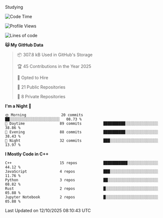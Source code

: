 Studying

<!--START_SECTION:waka-->
![Code Time](http://img.shields.io/badge/Code%20Time-0%20secs-blue)

![Profile Views](http://img.shields.io/badge/Profile%20Views-0-blue)

![Lines of code](https://img.shields.io/badge/From%20Hello%20World%20I%27ve%20Written-43.0%20thousand%20lines%20of%20code-blue)

**🐱 My GitHub Data** 

> 📦 307.8 kB Used in GitHub's Storage 
 > 
> 🏆 45 Contributions in the Year 2025
 > 
> 💼 Opted to Hire
 > 
> 📜 21 Public Repositories 
 > 
> 🔑 8 Private Repositories 
 > 
**I'm a Night 🦉** 

```text
🌞 Morning                20 commits          ██░░░░░░░░░░░░░░░░░░░░░░░   08.73 % 
🌆 Daytime                89 commits          ██████████░░░░░░░░░░░░░░░   38.86 % 
🌃 Evening                88 commits          ██████████░░░░░░░░░░░░░░░   38.43 % 
🌙 Night                  32 commits          ███░░░░░░░░░░░░░░░░░░░░░░   13.97 % 
```


**I Mostly Code in C++** 

```text
C++                      15 repos            ███████████░░░░░░░░░░░░░░   44.12 % 
JavaScript               4 repos             ███░░░░░░░░░░░░░░░░░░░░░░   11.76 % 
Python                   3 repos             ██░░░░░░░░░░░░░░░░░░░░░░░   08.82 % 
Rust                     2 repos             █░░░░░░░░░░░░░░░░░░░░░░░░   05.88 % 
Jupyter Notebook         2 repos             █░░░░░░░░░░░░░░░░░░░░░░░░   05.88 % 
```




 Last Updated on 12/10/2025 08:10:43 UTC
<!--END_SECTION:waka-->
<!--
**daniel-junhui/daniel-junhui** is a ✨ _special_ ✨ repository because its `README.md` (this file) appears on your GitHub profile.

Here are some ideas to get you started:

- 🔭 I’m currently working on ...
- 🌱 I’m currently learning ...
- 👯 I’m looking to collaborate on ...
- 🤔 I’m looking for help with ...
- 💬 Ask me about ...
- 📫 How to reach me: ...
- 😄 Pronouns: ...
- ⚡ Fun fact: ...
-->
